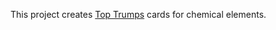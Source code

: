 This project creates [Top Trumps](http://en.wikipedia.org/wiki/Top_trumps) cards for chemical elements.
